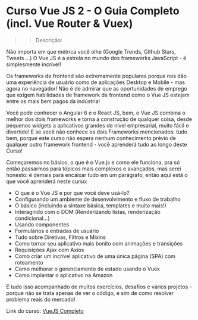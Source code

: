 # Curso Vue JS 2 - O Guia Completo (incl. Vue Router & Vuex)

>> Descrição:

Não importa em que métrica você olhe (Google Trends, Github Stars, Tweets ...) O Vue JS é a estrela no mundo dos frameworks JavaScript - é simplesmente incrível!

Os frameworks de frontend são extremamente populares porque nos dão uma experiência de usuário como de aplicações Desktop e Mobile - mas agora no navegador! Não é de admirar que as oportunidades de emprego que exigem habilidades de framework de frontend como o Vue JS estejam entre os mais bem pagos da indústria!

Você pode conhecer o Angular 6 e o React JS, bem, o Vue JS combina o melhor dos dois frameworks e torna a construção de qualquer coisa, desde pequenos widgets a aplicativos grandes de nível empresarial, muito fácil e divertido! E se você não conhece os dois Frameworks mencionados: tudo bem, porque este curso não espera nenhum conhecimento prévio de qualquer outro framework frontend - você aprenderá tudo ao longo deste Curso!

Começaremos no básico, o que é o Vue.js e como ele funciona, pra só então passarmos para tópicos mais complexos e avançados, mas serei honesto: é demais para encaixar tudo em um parágrafo, então aqui está o que você aprenderá neste curso:

- O que é o Vue JS e por que você deve usá-lo?
- Configurando um ambiente de desenvolvimento e fluxo de trabalho
- O básico (incluindo a sintaxe básica, templates e muito mais!)
- Interagindo com o DOM (Renderizando listas, renderização condicional...)
- Usando componentes
- Formulários e entradas de usuário
- Tudo sobre Diretivas, Filtros e Mixins
- Como tornar seu aplicativo mais bonito com animações e transições
- Requisições Ajax com Axios
- Como criar um incrível aplicativo de uma única página (SPA) com roteamento
- Como melhorar o gerenciamento de estado usando o Vuex
- Como implantar o aplicativo na Amazon

E tudo isso acompanhado de muitos exercícios, desafios e vários projetos - porque não se trata apenas de ver o código, e sim de como resolver problema reais do mercado!

Link do curso: [VueJS Completo](https://www.udemy.com/vue-js-completo/)